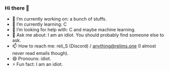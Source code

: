 ### Hi there 👋

<!--
**relimS/relimS** is a ✨ _special_ ✨ repository because its `README.md` (this file) appears on your GitHub profile

Here are some ideas to get you started:
-->

- 🔭 I’m currently working on: a bunch of stuffs.
- 🌱 I’m currently learning: C <!-- - 👯 I’m looking to collaborate on ... -->
- 🤔 I’m looking for help with: C and maybe machine learning.
- 💬 Ask me about: I am an idiot. You should probably find someone else to ask.
- 📫 How to reach me: reli_S (Discord) / anything@relims.one (I almost never read emails though).
- 😄 Pronouns: idiot.
- ⚡ Fun fact: I am an idiot.
